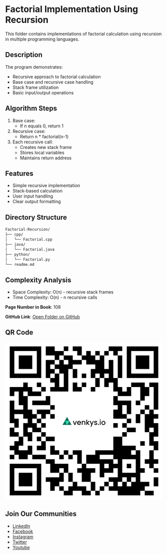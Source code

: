 # Factorial Implementation Using Recursion

This folder contains implementations of factorial calculation using recursion in multiple programming languages.

## Description
The program demonstrates:
- Recursive approach to factorial calculation
- Base case and recursive case handling
- Stack frame utilization
- Basic input/output operations

## Algorithm Steps
1. Base case:
   - If n equals 0, return 1
2. Recursive case:
   - Return n * factorial(n-1)
3. Each recursive call:
   - Creates new stack frame
   - Stores local variables
   - Maintains return address

## Features
- Simple recursive implementation
- Stack-based calculation
- User input handling
- Clear output formatting

## Directory Structure
```
Factorial-Recursion/
├── cpp/
│   └── Factorial.cpp
├── java/
│   └── Factorial.java
├── python/
│   └── Factorial.py
└── readme.md
```

## Complexity Analysis
- Space Complexity: O(n) - recursive stack frames
- Time Complexity: O(n) - n recursive calls

**Page Number in Book**: 108

**GitHub Link**: [Open Folder on GitHub](https://github.com/venkys-media/Venky_on_Datastructures/tree/main/Factorial-Recursion)

## QR Code
![QR Code](./URL%20QR%20Code%20(16).png)

## Join Our Communities
- [LinkedIn](https://www.linkedin.com/company/venkysio)
- [Facebook](https://www.facebook.com/venkysio)
- [Instagram](https://www.instagram.com/venkys.io)
- [Twitter](https://twitter.com/iovenkys)
- [Youtube](https://www.youtube.com/@CoreCodersNetwork)

